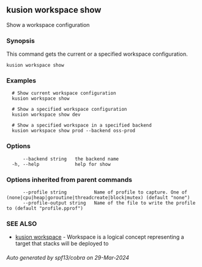 ## kusion workspace show

Show a workspace configuration

### Synopsis

This command gets the current or a specified workspace configuration.

```
kusion workspace show
```

### Examples

```
  # Show current workspace configuration
  kusion workspace show
  
  # Show a specified workspace configuration
  kusion workspace show dev
  
  # Show a specified workspace in a specified backend
  kusion workspace show prod --backend oss-prod
```

### Options

```
      --backend string   the backend name
  -h, --help             help for show
```

### Options inherited from parent commands

```
      --profile string          Name of profile to capture. One of (none|cpu|heap|goroutine|threadcreate|block|mutex) (default "none")
      --profile-output string   Name of the file to write the profile to (default "profile.pprof")
```

### SEE ALSO

* [kusion workspace](kusion-workspace.md)	 - Workspace is a logical concept representing a target that stacks will be deployed to

###### Auto generated by spf13/cobra on 29-Mar-2024
